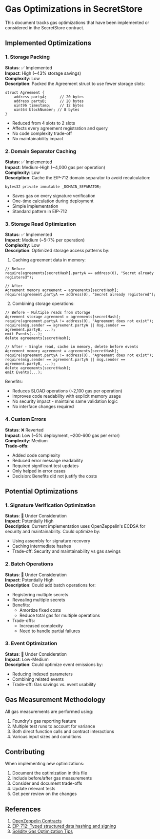 # Gas Optimizations in SecretStore

This document tracks gas optimizations that have been implemented or considered in the SecretStore contract.

## Implemented Optimizations

### 1. Storage Packing
**Status**: ✅ Implemented  
**Impact**: High (~43% storage savings)  
**Complexity**: Low  
**Description**: Packed the Agreement struct to use fewer storage slots:
```solidity
struct Agreement {
    address partyA;      // 20 bytes
    address partyB;      // 20 bytes
    uint96 timestamp;    // 12 bytes
    uint64 blockNumber; // 8 bytes
}
```
- Reduced from 4 slots to 2 slots
- Affects every agreement registration and query
- No code complexity trade-off
- No maintainability impact

### 2. Domain Separator Caching
**Status**: ✅ Implemented  
**Impact**: Medium-High (~4,000 gas per operation)  
**Complexity**: Low  
**Description**: Cache the EIP-712 domain separator to avoid recalculation:
```solidity
bytes32 private immutable _DOMAIN_SEPARATOR;
```
- Saves gas on every signature verification
- One-time calculation during deployment
- Simple implementation
- Standard pattern in EIP-712

### 3. Storage Read Optimization
**Status**: ✅ Implemented  
**Impact**: Medium (~5-7% per operation)  
**Complexity**: Low  
**Description**: Optimized storage access patterns by:
1. Caching agreement data in memory:
```solidity
// Before
require(agreements[secretHash].partyA == address(0), "Secret already registered");

// After
Agreement memory agreement = agreements[secretHash];
require(agreement.partyA == address(0), "Secret already registered");
```

2. Combining storage operations:
```solidity
// Before - Multiple reads from storage
Agreement storage agreement = agreements[secretHash];
require(agreement.partyA != address(0), "Agreement does not exist");
require(msg.sender == agreement.partyA || msg.sender == agreement.partyB, ...);
emit Events(...);
delete agreements[secretHash];

// After - Single read, cache in memory, delete before events
Agreement memory agreement = agreements[secretHash];
require(agreement.partyA != address(0), "Agreement does not exist");
require(msg.sender == agreement.partyA || msg.sender == agreement.partyB, ...);
delete agreements[secretHash];
emit Events(...);
```

Benefits:
- Reduces SLOAD operations (~2,100 gas per operation)
- Improves code readability with explicit memory usage
- No security impact - maintains same validation logic
- No interface changes required

### 4. Custom Errors
**Status**: ❌ Reverted  
**Impact**: Low (~5% deployment, ~200-600 gas per error)  
**Complexity**: Medium  
**Trade-offs**: 
- Added code complexity
- Reduced error message readability
- Required significant test updates
- Only helped in error cases
- Decision: Benefits did not justify the costs

## Potential Optimizations

### 1. Signature Verification Optimization
**Status**: 📝 Under Consideration  
**Impact**: Potentially High  
**Description**: Current implementation uses OpenZeppelin's ECDSA for security and maintainability. Could optimize by:
- Using assembly for signature recovery
- Caching intermediate hashes
- Trade-off: Security and maintainability vs gas savings

### 2. Batch Operations
**Status**: 📝 Under Consideration  
**Impact**: Potentially High  
**Description**: Could add batch operations for:
- Registering multiple secrets
- Revealing multiple secrets
- Benefits:
  - Amortize fixed costs
  - Reduce total gas for multiple operations
- Trade-offs:
  - Increased complexity
  - Need to handle partial failures

### 3. Event Optimization
**Status**: 📝 Under Consideration  
**Impact**: Low-Medium  
**Description**: Could optimize event emissions by:
- Reducing indexed parameters
- Combining related events
- Trade-off: Gas savings vs. event usability

## Gas Measurement Methodology

All gas measurements are performed using:
1. Foundry's gas reporting feature
2. Multiple test runs to account for variance
3. Both direct function calls and contract interactions
4. Various input sizes and conditions

## Contributing

When implementing new optimizations:
1. Document the optimization in this file
2. Include before/after gas measurements
3. Consider and document trade-offs
4. Update relevant tests
5. Get peer review on the changes

## References

1. [OpenZeppelin Contracts](https://docs.openzeppelin.com/contracts/)
2. [EIP-712: Typed structured data hashing and signing](https://eips.ethereum.org/EIPS/eip-712)
3. [Solidity Gas Optimization Tips](https://github.com/iskdrews/awesome-solidity-gas-optimization)
